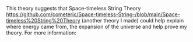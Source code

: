 This theory suggests that Space-timeless String Theory https://github.com/cometeric/Space-timeless-String-/blob/main/Space-timeless%20String%20Theory
 (another theory I made) could help explain where energy came from, the expansion of the universe and help prove my theory. For more information: 
